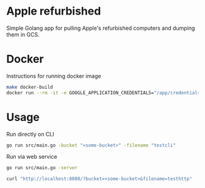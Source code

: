 # Apple refurbished

Simple Golang app for pulling Apple's refurbished computers and dumping them in GCS.

# Docker

Instructions for running docker image
```bash
make docker-build
docker run --rm -it -e GOOGLE_APPLICATION_CREDENTIALS="/app/credentials.json" -v $HOME/.config/gcloud/application_default_credentials.json:/app/credentials.json applerefurbished -bucket <your_bucket> [-filename <test_filename>]
```


# Usage

Run directly on CLI
```bash
go run src/main.go -bucket "<some-bucket>" -filename "testcli"
```

Run via web service
```bash
go run src/main.go -server

curl "http://localhost:8080/?bucket=<some-bucket>&filename=testhttp"
```
